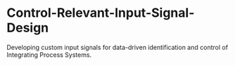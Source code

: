 # Control-Relevant-Input-Signal-Design
Developing custom input signals for data-driven identification and control of Integrating Process Systems.
